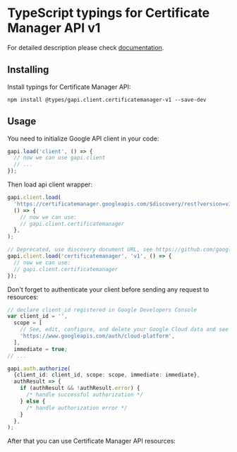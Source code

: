 # TypeScript typings for Certificate Manager API v1

For detailed description please check [documentation](https://cloud.google.com/certificate-manager).

## Installing

Install typings for Certificate Manager API:

```
npm install @types/gapi.client.certificatemanager-v1 --save-dev
```

## Usage

You need to initialize Google API client in your code:

```typescript
gapi.load('client', () => {
  // now we can use gapi.client
  // ...
});
```

Then load api client wrapper:

```typescript
gapi.client.load(
  'https://certificatemanager.googleapis.com/$discovery/rest?version=v1',
  () => {
    // now we can use:
    // gapi.client.certificatemanager
  },
);
```

```typescript
// Deprecated, use discovery document URL, see https://github.com/google/google-api-javascript-client/blob/master/docs/reference.md#----gapiclientloadname----version----callback--
gapi.client.load('certificatemanager', 'v1', () => {
  // now we can use:
  // gapi.client.certificatemanager
});
```

Don't forget to authenticate your client before sending any request to resources:

```typescript
// declare client_id registered in Google Developers Console
var client_id = '',
  scope = [
    // See, edit, configure, and delete your Google Cloud data and see the email address for your Google Account.
    'https://www.googleapis.com/auth/cloud-platform',
  ],
  immediate = true;
// ...

gapi.auth.authorize(
  {client_id: client_id, scope: scope, immediate: immediate},
  authResult => {
    if (authResult && !authResult.error) {
      /* handle successful authorization */
    } else {
      /* handle authorization error */
    }
  },
);
```

After that you can use Certificate Manager API resources: <!-- TODO: make this work for multiple namespaces -->

```typescript

```
